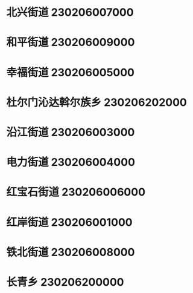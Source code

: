 # 北兴街道 230206007000
# 和平街道 230206009000
# 幸福街道 230206005000
# 杜尔门沁达斡尔族乡 230206202000
# 沿江街道 230206003000
# 电力街道 230206004000
# 红宝石街道 230206006000
# 红岸街道 230206001000
# 铁北街道 230206008000
# 长青乡 230206200000
